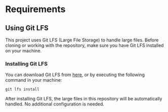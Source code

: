# Requirements

## Using Git LFS

This project uses Git LFS (Large File Storage) to handle large files. Before cloning or working with the repository, make sure you have Git LFS installed on your machine.

### Installing Git LFS

You can download Git LFS from [here](https://git-lfs.github.com/), or by executing the following command in your machine:

```
git lfs install
```

After installing Git LFS, the large files in this repository will be automatically handled. No additional configuration is needed.
